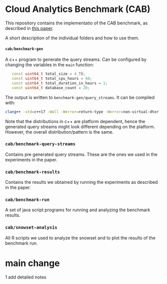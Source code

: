 # Cloud Analytics Benchmark (CAB)

This repository contains the implementatio of the CAB benchmark, as described in [this paper](https://www.vldb.org/pvldb/vol16/p1413-renen.pdf).

A short description of the individual folders and how to use them.

#### ``cab/benchmark-gen``
A c++ program to generate the query streams. Can be configured by changing the variables in the ``main`` function:
```C++
   const uint64_t total_size = 4_TB;
   const uint64_t total_cpu_hours = 40;
   const uint64_t total_duration_in_hours = 1;
   const uint64_t database_count = 20;
```
The output is written to ``benchmark-gen/query_streams``.
It can be compiled with:
```bash
clang++ -std=c++17 -Wall -Werror=return-type -Werror=non-virtual-dtor -Werror=sequence-point -Wsign-compare -march=native -O2 -Wfatal-errors benchmark.cpp
```
Note that the distributions in c++ are platform dependent, hence the generated query streams might look different depending on the platform.
However, the overall distribution/pattern is the same.

### ``cab/benchmark-query-streams``
Contains pre generated query streams.
These are the ones we used in the experiments in the paper.

### ``cab/benchmark-results``
Contains the results we obtained by running the experiments as described in the paper.

### ``cab/benchmark-run``
A set of java script programs for running and analyzing the benchmark results.

### ``cab/snowset-analysis``
All R scripts we used to analyze the snowset and to plot the results of the benchmark run.

# main change

1 add detailed notes